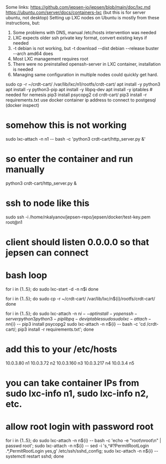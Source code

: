 Some links:
https://github.com/jepsen-io/jepsen/blob/main/doc/lxc.md
https://ubuntu.com/server/docs/containers-lxc
(but this is for server ubuntu, not desktop)
Setting up LXC nodes on Ubuntu is mostly from these instructions, but:
1. Some problems with DNS, manual /etc/hosts intervention was needed
2. LXC expects older ssh private key format, convert existing keys if needed
3. -t debian is not working, but -t download --dist debian --release buster --arch amd64 does
4. Most LXC management requires root
5. There were no preinstalled openssh-server in LXC container, installation is needed
6. Managing same configuration in multiple nodes could quickly get hard.


sudo cp -r ~/crdt-cart/ /var/lib/lxc/n1/rootfs/crdt-cart/
apt install -y python3
apt install -y python3-pip
apt install -y libpq-dev
apt install -y iptables  # needed for nemesis
pip3 install psycopg2
cd crdt-cart/
pip3 install -r requirements.txt
use docker container ip address to connect to postgesql (docker inspect)
# somehow this is not working
sudo lxc-attach -n n1 -- bash -c 'python3 crdt-cart/http_server.py &'
# so enter the container and run manually
python3 crdt-cart/http_server.py &


# ssh to node like this
sudo ssh -i /home/nkalyanov/jepsen-repo/jepsen/docker/test-key.pem root@n1
# client should listen 0.0.0.0 so that jepsen can connect


# bash loop
for i in {1..5}; do
  sudo lxc-start -d -n n$i
done

for i in {1..5}; do
  sudo cp -r ~/crdt-cart/ /var/lib/lxc/n${i}/rootfs/crdt-cart/
done

for i in {1..5}; do
  sudo lxc-attach -n n${i} -- apt install -y openssh-server python3 python3-pip libpq-dev iptables sudo
  sudo lxc-attach -n n${i} -- pip3 install psycopg2
  sudo lxc-attach -n n${i} -- bash -c 'cd /crdt-cart/; pip3 install -r requirements.txt';
done

# add this to your /etc/hosts
10.0.3.80 n1
10.0.3.72 n2
10.0.3.160 n3
10.0.3.217 n4
10.0.3.4 n5
# you can take container IPs from sudo lxc-info n1, sudo lxc-info n2, etc.

# allow root login with password root
for i in {1..5}; do
  sudo lxc-attach -n n${i} -- bash -c 'echo -e "root\nroot\n" | passwd root';
  sudo lxc-attach -n n${i} -- sed -i 's,^#\?PermitRootLogin .*,PermitRootLogin yes,g' /etc/ssh/sshd_config;
  sudo lxc-attach -n n${i} -- systemctl restart sshd;
done
